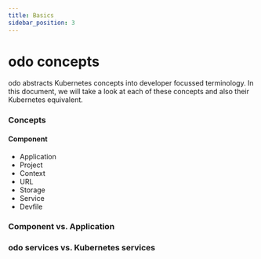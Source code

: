 ```yaml
---
title: Basics
sidebar_position: 3
---
```

# odo concepts

odo abstracts Kubernetes concepts into developer focussed terminology. In this document, we will take a look at each of these concepts and also their Kubernetes equivalent.

### Concepts

#### Component
* Application
* Project
* Context
* URL
* Storage
* Service
* Devfile

### Component vs. Application

### odo services vs. Kubernetes services